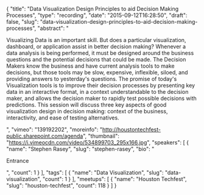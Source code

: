 {
  "title": "Data Visualization Design Principles to aid Decision Making Processes",
  "type": "recording",
  "date": "2015-09-12T16:28:50",
  "draft": false,
  "slug": "data-visualization-design-principles-to-aid-decision-making-processes",
  "abstract": "<p>Visualizing Data is an important skill. But does a particular visualization, dashboard, or application assist in better decision making? Whenever a data analysis is being performed, it must be designed around the business questions and the potential decisions that could be made. The Decision Makers know the business and have current analysis tools to make decisions, but those tools may be slow, expensive, inflexible, siloed, and providing answers to yesterday's questions. The promise of today's Visualization tools is to improve their decision processes by presenting key data in an interactive format, in a context understandable to the decision maker, and allows the decision maker to rapidly test possible decisions with predictions. This session will discuss three key aspects of good visualization design in decision making: context of the business, interactivity, and ease of testing alternatives. </p>",
  "vimeo": "139192202",
  "moreinfo": "http://houstontechfest-public.sharepoint.com/agenda",
  "thumbnail": "https://i.vimeocdn.com/video/534899703_295x166.jpg",
  "speakers": [
    {
      "name": "Stephen Rasey",
      "slug": "stephen-rasey",
      "bio": "<p>Entrance</p>",
      "count": 1
    }
  ],
  "tags": [
    {
      "name": "Data Visualization",
      "slug": "data-visualization",
      "count": 1
    }
  ],
  "meetups": [
    {
      "name": "Houston Techfest",
      "slug": "houston-techfest",
      "count": 118
    }
  ]
}